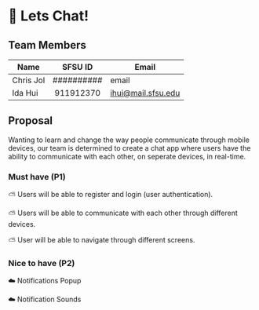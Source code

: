 # :mushroom: Lets Chat!

## Team Members
| Name     | SFSU ID           | Email |
| ------------- |:-------------:| -------------| 
| Chris Jol   | ##########| email |
| Ida Hui     | 911912370     |  ihui@mail.sfsu.edu |

## Proposal

Wanting to learn and change the way people communicate through mobile devices, our team is determined to create a chat app where users have the ability to communicate with each other, on seperate devices, in real-time.

### Must have (P1)

:partly_sunny: Users will be able to register and login (user authentication). 

:partly_sunny: Users will be able to communicate with each other through different devices.

:partly_sunny: User will be able to navigate through different screens.

### Nice to have (P2)

:cloud: Notifications Popup 

:cloud: Notification Sounds
